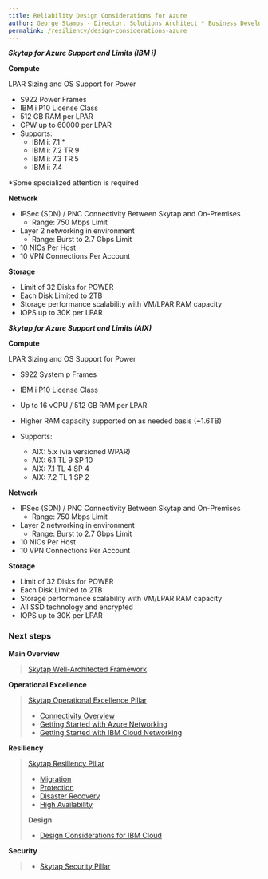 ```yaml
---
title: Reliability Design Considerations for Azure
author: George Stamos - Director, Solutions Architect * Business Development
permalink: /resiliency/design-considerations-azure
---
```


***Skytap for Azure Support and Limits (IBM i)***


**Compute**

LPAR Sizing and OS Support
for Power

* S922 Power Frames
* IBM i P10 License Class
* 512 GB RAM per LPAR
* CPW up to 60000 per LPAR
* Supports:
    * IBM i: 7.1 *
    * IBM i: 7.2 TR 9
    * IBM i: 7.3 TR 5
    * IBM i: 7.4
    
 *Some specialized attention is required

**Network**

* IPSec (SDN) / PNC Connectivity Between Skytap and On-Premises
  * Range: 750 Mbps Limit
* Layer 2 networking in environment
  * Range: Burst to 2.7 Gbps Limit
* 10 NICs Per Host
* 10 VPN Connections Per Account


**Storage**

* Limit of 32 Disks for POWER
* Each Disk Limited to 2TB 
* Storage performance scalability with VM/LPAR RAM capacity
* IOPS up to 30K per LPAR

***Skytap for Azure Support and Limits (AIX)***

**Compute**

LPAR Sizing and OS Support for Power

* S922 System p Frames
* IBM i P10 License Class
* Up to 16 vCPU / 512 GB RAM per LPAR
* Higher RAM capacity supported on as needed basis (~1.6TB)
* Supports:

  * AIX: 5.x (via versioned WPAR)
  * AIX: 6.1 TL 9 SP 10
  * AIX: 7.1 TL 4 SP 4 
  * AIX: 7.2 TL 1 SP 2

**Network**

* IPSec (SDN) / PNC Connectivity Between Skytap and On-Premises
  * Range: 750 Mbps Limit
* Layer 2 networking in environment
  * Range: Burst to 2.7 Gbps Limit
* 10 NICs Per Host
* 10 VPN Connections Per Account


**Storage**
* Limit of 32 Disks for POWER
* Each Disk Limited to 2TB 
* Storage performance scalability with VM/LPAR RAM capacity
* All SSD technology and encrypted
* IOPS up to 30K per LPAR

### Next steps

**Main Overview**
> [Skytap Well-Architected Framework](../)

**Operational Excellence**
>[Skytap Operational Excellence Pillar](../operations/)
>* [Connectivity Overview](../operations/connectivity/)
>* [Getting Started with Azure Networking](../operations/connectivity/azure)
>* [Getting Started with IBM Cloud Networking](../operations/connectivity/ibm)

**Resiliency**
> [Skytap Resiliency Pillar](./)
>* [Migration](./migrations)
>* [Protection](./backups)
>* [Disaster Recovery](./disaster-recovery)
>* [High Availability](./ibmi-disaster-recovery)
>
>**Design**
>* [Design Considerations for IBM Cloud](./design-considerations-ibm)

**Security**
> * [Skytap Security Pillar](../security/)

